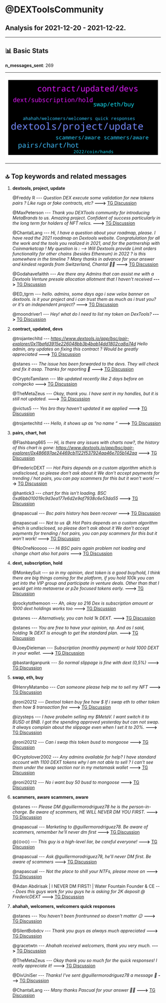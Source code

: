 # **@DEXToolsCommunity**
 ## Analysis for **2021-12-20** - **2021-12-22**.

---

## 📊 **Basic Stats**

**n_messages_sent**: 269

---
![wordcloud](DEXToolsCommunity_2Days_wordcloud.png)

---


## 🔝 **Top keywords and related messages**

1. **dextools, project, update**

    @Freddy R --- *Question DEX execute some validation for new tokens pairs ? Like rugs or fake contracts, etc?* **--->** [TG Discussion](https://t.me/DEXToolsCommunity/314944)

    @MaxPeterson --- *Thank you DEXTools community for introducing MetaBrands to us. Amazing project. Confident of success particularly in the long term for holders of NFT relics.* **--->** [TG Discussion](https://t.me/DEXToolsCommunity/314741)

    @ChantalLang --- *Hi, I have a question about your roadmap, please. I have read the 2021 roadmap on Dextools website. Congratulation for all the work and the tools you realized in 2021, and for the partnership with Coinmarketcap ! My question is :  —> Will Dextools provide Limit orders functionality for other chains (besides Ethereum) in 2022 ? is this somewhere in the timeline ? Many thanks in advance for your answer and kindest regards from Switzerland, Chantal 🙏😊* **--->** [TG Discussion](https://t.me/DEXToolsCommunity/315039)

    @Godahavefaithh --- *Are there any Admins that can assist me with a Dextools Venture presale allocation allotment that I haven't received* **--->** [TG Discussion](https://t.me/DEXToolsCommunity/315011)

    @ED_tgrm --- *hello. admins, some days ago i saw velox banner on dextools. is it your project and i can trust them as much as i trust you? or it's an independent project?* **--->** [TG Discussion](https://t.me/DEXToolsCommunity/314909)

    @moondriver1 --- *Hey! what do I need to list my token on DexTools?* **--->** [TG Discussion](https://t.me/DEXToolsCommunity/315836)

2. **contract, updated, devs**

    @trojantechltd --- *https://www.dextools.io/app/bsc/pair-explorer/0x11bafd3915e226048bb3b4bab14dd1802ca8a74d  Hello admin, any updates on fixing this contract ? Would be greatly appreciated* **--->** [TG Discussion](https://t.me/DEXToolsCommunity/315912)

    @stanes --- *The issue has been forwarded to the devs. They will check and fix it asap.  Thanks for reporting 🙏* **--->** [TG Discussion](https://t.me/DEXToolsCommunity/316180)

    @CryptoTamilann --- *We updated recently like 2 days before on coingecko* **--->** [TG Discussion](https://t.me/DEXToolsCommunity/314781)

    @TheMetaZeus --- *Okay, thank you. I have sent in my handles, but it is still not updated.* **--->** [TG Discussion](https://t.me/DEXToolsCommunity/316028)

    @victus5 --- *Yes bro they haven't updated it we applied* **--->** [TG Discussion](https://t.me/DEXToolsCommunity/314846)

    @trojantechltd --- *Hello, it shows up as “no name “* **--->** [TG Discussion](https://t.me/DEXToolsCommunity/315967)

3. **pairs, chart, hot**

    @Flashbang665 --- *Hi, is there any issues with charts now?, the history of this chart is gone: https://www.dextools.io/app/bsc/pair-explorer/0x486697ae24469cb1122f537924aa46e705b142aa* **--->** [TG Discussion](https://t.me/DEXToolsCommunity/316191)

    @FredericDEXT --- *Hot Pairs depends on a custom algorithm which is undisclosed, so please don't ask about it  We don't accept payments for trending / hot pairs, you can pay scammers for this but it won't work!* **--->** [TG Discussion](https://t.me/DEXToolsCommunity/315652)

    @hantick3 --- *chart for this isn't loading. BSC 0xd6bb010019c9d3ea177e6d2e9af7938c6e53da55* **--->** [TG Discussion](https://t.me/DEXToolsCommunity/316263)

    @napascual --- *Bsc pairs history has been recover* **--->** [TG Discussion](https://t.me/DEXToolsCommunity/316259)

    @napascual --- *Not to us 😅.  Hot Pairs depends on a custom algorithm which is undisclosed, so please don't ask about it  We don't accept payments for trending / hot pairs, you can pay scammers for this but it won't work!* **--->** [TG Discussion](https://t.me/DEXToolsCommunity/315396)

    @NoOneNooooo --- *Hi BSC pairs again problem not loading and change chart also hot pairs* **--->** [TG Discussion](https://t.me/DEXToolsCommunity/316183)

4. **dext, subscription, hold**

    @MonkeySuit --- *so in my opinion, dext token is a good buy/hold, I think there are big things coming for the platform, if you hold 100k you can get into the VIP group and participate in venture deals.  Other than that I would get into metaverse or p2e focused tokens early.* **--->** [TG Discussion](https://t.me/DEXToolsCommunity/315780)

    @rockytothemoon --- *Ah, okay so 216 Dex is subscription amount or 1000 dext holdings works too* **--->** [TG Discussion](https://t.me/DEXToolsCommunity/314931)

    @stanes --- *Alternatively, you can hold 1k DEXT.* **--->** [TG Discussion](https://t.me/DEXToolsCommunity/316164)

    @stanes --- *You are free to have your opinion, np.  And as I said, holding 1k DEXT is enough to get the standard plan.* **--->** [TG Discussion](https://t.me/DEXToolsCommunity/316168)

    @JoeyDieleman --- *Subscription (monthly payment) or hold 1000 DEXT in your wallet.* **--->** [TG Discussion](https://t.me/DEXToolsCommunity/314930)

    @bastardganpunk --- *So normal slippage is fine with dext (0,5%)* **--->** [TG Discussion](https://t.me/DEXToolsCommunity/314793)

5. **swap, eth, buy**

    @HenryMatambo --- *Can someone please help me to sell my NFT* **--->** [TG Discussion](https://t.me/DEXToolsCommunity/315258)

    @roni20212 --- *Dextool  token buy fee how $  If i swap eth to other token then how $ transaction fee* **--->** [TG Discussion](https://t.me/DEXToolsCommunity/314790)

    @izysteps --- *I have probelm selling my $MetaV. I want switch it to BUSD ot BNB. I got the spending approved yesterday but can not swap. It always complain about the slippage even when I set it to 20%.* **--->** [TG Discussion](https://t.me/DEXToolsCommunity/315704)

    @roni20212 --- *Can i swap this token busd to mongoose* **--->** [TG Discussion](https://t.me/DEXToolsCommunity/314797)

    @Cryptolover2002 --- *Any admins available for help?  I have standard account with 1100 DEXT tokens why I am not able to sell ? I can't see them under the swap section nor in my metamask wallet* **--->** [TG Discussion](https://t.me/DEXToolsCommunity/314992)

    @roni20212 --- *No i want buy 50 busd to mongoose* **--->** [TG Discussion](https://t.me/DEXToolsCommunity/314799)

6. **scammers, aware scammers, aware**

    @stanes --- *Please DM @guillermorodriguez78 he is the person-in-charge.  Be aware of scammers, HE WILL NEVER DM YOU FIRST.* **--->** [TG Discussion](https://t.me/DEXToolsCommunity/316140)

    @napascual --- *Marketing to @guillermorodriguez78. Be aware of scammers, remember he'll never dm first* **--->** [TG Discussion](https://t.me/DEXToolsCommunity/315630)

    @(⊙o⊙) --- *This guy is a high-level liar, be careful everyone!* **--->** [TG Discussion](https://t.me/DEXToolsCommunity/315462)

    @napascual --- *Ask @guillermorodriguez78, he'll never DM first. Be aware of scammers* **--->** [TG Discussion](https://t.me/DEXToolsCommunity/315374)

    @napascual --- *Not the place to shill your NTFs, please move on* **--->** [TG Discussion](https://t.me/DEXToolsCommunity/315273)

    @Adan Abdirisak | I NEVER DM FIRST! | Water Fountain Founder & CE --- *Does this guys work for you guys he is asking for 2K deposit   @ FredericDEXT* **--->** [TG Discussion](https://t.me/DEXToolsCommunity/315259)

7. **ahahah, welcomers, welcomers quick responses**

    @stanes --- *You haven't been frontrunned so doesn't matter 😉* **--->** [TG Discussion](https://t.me/DEXToolsCommunity/315517)

    @SilentBobdcv --- *Thank you guys as always much appreciated* **--->** [TG Discussion](https://t.me/DEXToolsCommunity/316181)

    @gracetwtn --- *Ahahah received welcomers, thank you very much.* **--->** [TG Discussion](https://t.me/DEXToolsCommunity/316142)

    @TheMetaZeus --- *Okay thank you so much for the quick responses! I really appreciate it!* **--->** [TG Discussion](https://t.me/DEXToolsCommunity/316039)

    @DivUniSer --- *Thanks! I've sent @guillermorodriguez78 a message 🙂* **--->** [TG Discussion](https://t.me/DEXToolsCommunity/315634)

    @ChantalLang --- *Many thanks Pascual for your answer 🙏😊* **--->** [TG Discussion](https://t.me/DEXToolsCommunity/315046)

